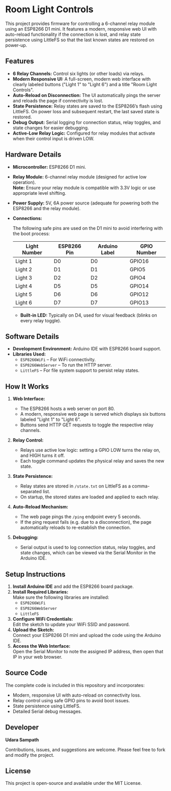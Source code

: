 # Room Light Controls

This project provides firmware for controlling a 6-channel relay module using an ESP8266 D1 mini. It features a modern, responsive web UI with auto-reload functionality if the connection is lost, and relay state persistence using LittleFS so that the last known states are restored on power-up.

## Features

- **6 Relay Channels:** Control six lights (or other loads) via relays.
- **Modern Responsive UI:** A full-screen, modern web interface with clearly labeled buttons ("Light 1" to "Light 6") and a title "Room Light Controls".
- **Auto-Reload on Disconnection:** The UI automatically pings the server and reloads the page if connectivity is lost.
- **State Persistence:** Relay states are saved to the ESP8266’s flash using LittleFS. On power loss and subsequent restart, the last saved state is restored.
- **Debug Output:** Serial logging for connection status, relay toggles, and state changes for easier debugging.
- **Active-Low Relay Logic:** Configured for relay modules that activate when their control input is driven LOW.

## Hardware Details

- **Microcontroller:** ESP8266 D1 mini.
- **Relay Module:** 6-channel relay module (designed for active low operation).  
  **Note:** Ensure your relay module is compatible with 3.3V logic or use appropriate level shifting.
- **Power Supply:** 5V, 6A power source (adequate for powering both the ESP8266 and the relay module).
- **Connections:**

  The following safe pins are used on the D1 mini to avoid interfering with the boot process:

  | Light Number | ESP8266 Pin | Arduino Label | GPIO Number |
  | ------------ | ----------- | ------------- | ----------- |
  | Light 1      | D0          | D0            | GPIO16      |
  | Light 2      | D1          | D1            | GPIO5       |
  | Light 3      | D2          | D2            | GPIO4       |
  | Light 4      | D5          | D5            | GPIO14      |
  | Light 5      | D6          | D6            | GPIO12      |
  | Light 6      | D7          | D7            | GPIO13      |

  - **Built-in LED:** Typically on D4, used for visual feedback (blinks on every relay toggle).

## Software Details

- **Development Environment:** Arduino IDE with ESP8266 board support.
- **Libraries Used:**
  - `ESP8266WiFi` – For WiFi connectivity.
  - `ESP8266WebServer` – To run the HTTP server.
  - `LittleFS` – For file system support to persist relay states.

## How It Works

1. **Web Interface:**

   - The ESP8266 hosts a web server on port 80.
   - A modern, responsive web page is served which displays six buttons labeled "Light 1" to "Light 6".
   - Buttons send HTTP GET requests to toggle the respective relay channels.

2. **Relay Control:**

   - Relays use active low logic: setting a GPIO LOW turns the relay on, and HIGH turns it off.
   - Each toggle command updates the physical relay and saves the new state.

3. **State Persistence:**

   - Relay states are stored in `/state.txt` on LittleFS as a comma-separated list.
   - On startup, the stored states are loaded and applied to each relay.

4. **Auto-Reload Mechanism:**

   - The web page pings the `/ping` endpoint every 5 seconds.
   - If the ping request fails (e.g. due to a disconnection), the page automatically reloads to re-establish the connection.

5. **Debugging:**
   - Serial output is used to log connection status, relay toggles, and state changes, which can be viewed via the Serial Monitor in the Arduino IDE.

## Setup Instructions

1. **Install Arduino IDE** and add the ESP8266 board package.
2. **Install Required Libraries:**  
   Make sure the following libraries are installed:
   - `ESP8266WiFi`
   - `ESP8266WebServer`
   - `LittleFS`
3. **Configure WiFi Credentials:**  
   Edit the sketch to update your WiFi SSID and password.
4. **Upload the Sketch:**  
   Connect your ESP8266 D1 mini and upload the code using the Arduino IDE.
5. **Access the Web Interface:**  
   Open the Serial Monitor to note the assigned IP address, then open that IP in your web browser.

## Source Code

The complete code is included in this repository and incorporates:

- Modern, responsive UI with auto-reload on connectivity loss.
- Relay control using safe GPIO pins to avoid boot issues.
- State persistence using LittleFS.
- Detailed Serial debug messages.

## Developer

**Udara Sampath**

Contributions, issues, and suggestions are welcome. Please feel free to fork and modify the project.

## License

This project is open-source and available under the MIT License.
